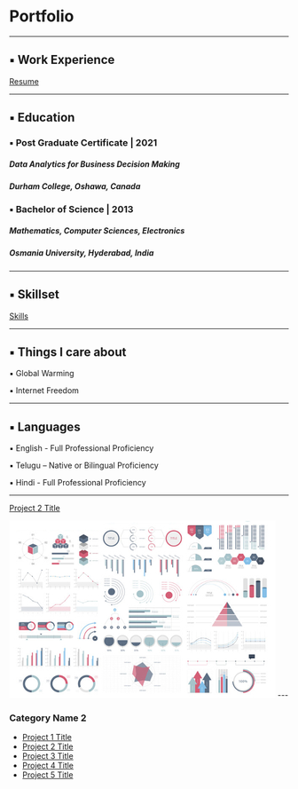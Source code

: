 #             Portfolio



---
## ▪ Work Experience

[Resume](/sample_page)

---


## ▪ Education

###  ▪ Post Graduate Certificate | 2021
##### Data Analytics for Business Decision Making
##### Durham College, Oshawa, Canada



### ▪ Bachelor of Science | 2013
##### Mathematics, Computer Sciences, Electronics
##### Osmania University, Hyderabad, India

---

## ▪ Skillset

[Skills](/sample_page1.md)

---
## ▪ Things I care about

▪ Global Warming

▪ Internet Freedom

---
## ▪ Languages

▪ English - Full Professional Proficiency

▪ Telugu – Native or Bilingual Proficiency

▪ Hindi - Full Professional Proficiency

---


[Project 2 Title](/pdf/ravitejapv_resume.pdf)

<img src="images/dummy_thumbnail.jpg?raw=true"/>
---

### Category Name 2

- [Project 1 Title](http://example.com/)
- [Project 2 Title](http://example.com/)
- [Project 3 Title](http://example.com/)
- [Project 4 Title](http://example.com/)
- [Project 5 Title](http://example.com/)
